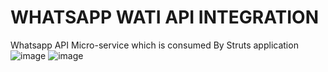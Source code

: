 # WHATSAPP WATI API INTEGRATION
Whatsapp API Micro-service which is consumed By Struts application
![image](https://github.com/piyushB747/WhatsappAPI_Integration/assets/44388077/3e89e590-fc2c-4b06-96b1-62bce4665632)
![image](https://github.com/piyushB747/WhatsappAPI_Integration/assets/44388077/a559a006-3e82-4b6c-848a-f17b8ec95f07)


